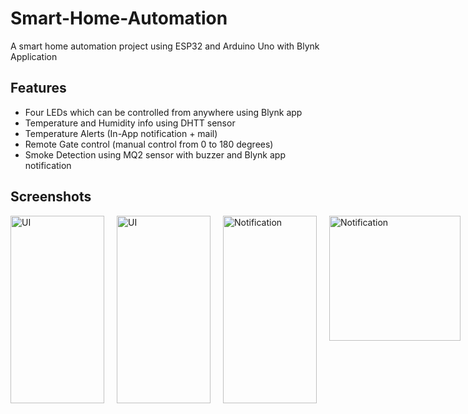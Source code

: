 
# Smart-Home-Automation

A smart home automation project using ESP32 and Arduino Uno with Blynk Application


## Features

- Four LEDs which can be controlled from anywhere using Blynk app
- Temperature and Humidity info using DHTT sensor
- Temperature Alerts (In-App notification + mail)
- Remote Gate control (manual control from 0 to 180 degrees)
- Smoke Detection using MQ2 sensor with buzzer and Blynk app notification

## Screenshots

<div style="display:flex; gap:20px;">
<img src="https://user-images.githubusercontent.com/94037471/233684575-33737af8-45e8-4c88-b6ac-575ac490b03b.jpeg" width="150" height="300" alt="UI" />
<img src="https://user-images.githubusercontent.com/94037471/233684585-3b685ae7-8dd7-4e12-ac59-9ca46e2cdb77.jpeg" width="150" height="300" alt="UI" />
<img src="https://user-images.githubusercontent.com/94037471/233684599-ad32f43c-c07d-42ba-ab7f-d096044f6749.jpeg" width="150" height="300" alt="Notification" />
<img src="https://user-images.githubusercontent.com/94037471/233757851-b34c4174-02ef-49ae-9719-4ee0cd19ad21.jpeg" width="210" height="200" alt="Notification" />
<img src="https://user-images.githubusercontent.com/94037471/233761458-0f7a1935-c3f6-4810-b3c3-36e277791d60.jpeg" width="210" height="200" alt="Notification" />
</div>
<!-- ![WhatsApp Image 2023-04-21 at 9 38 42 PM](https://user-images.githubusercontent.com/94037471/233684575-33737af8-45e8-4c88-b6ac-575ac490b03b.jpeg)
![WhatsApp Image 2023-04-21 at 9 38 41 PM](https://user-images.githubusercontent.com/94037471/233684585-3b685ae7-8dd7-4e12-ac59-9ca46e2cdb77.jpeg)
![WhatsApp Image 2023-04-20 at 2 14 03 AM](http![WhatsApp Image 2023-04-22 at 8 11 41 AM](https://user-images.githubusercontent.com/94037471/233757836-31a83569-2c89-4ad8-9c66-cb3a361b72c6.jpeg)
![WhatsApp Image 2023-04-22 at 8 11 41 AM](ht![WhatsApp Image 2023-04-22 at 9 35 43 AM](https://user-images.githubusercontent.com/94037471/233761425-ee74b4c5-2505-423b-afb8-5f31bfd949a1.jpeg)
![WhatsApp Image 2023-04-22 at 9 35 43 AM](https://user-images.githubusercontent.com/94037471/233761458-0f7a1935-c3f6-4810-b3c3-36e277791d60.jpeg)
-->


